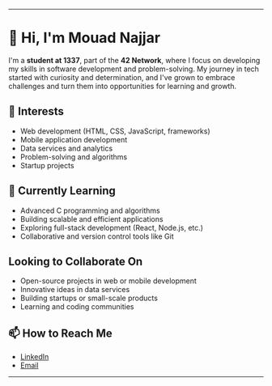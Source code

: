   
---

# 👋 Hi, I'm Mouad Najjar  

I'm a **student at 1337**, part of the **42 Network**, where I focus on developing my skills in software development and problem-solving. My journey in tech started with curiosity and determination, and I've grown to embrace challenges and turn them into opportunities for learning and growth.  

## 👀 Interests  
- Web development (HTML, CSS, JavaScript, frameworks)  
- Mobile application development  
- Data services and analytics  
- Problem-solving and algorithms  
- Startup projects  

## 🌱 Currently Learning  
- Advanced C programming and algorithms  
- Building scalable and efficient applications  
- Exploring full-stack development (React, Node.js, etc.)  
- Collaborative and version control tools like Git  

## Looking to Collaborate On  
- Open-source projects in web or mobile development  
- Innovative ideas in data services  
- Building startups or small-scale products  
- Learning and coding communities  

## 📫 How to Reach Me  
- [LinkedIn](https://www.linkedin.com/in/mouad-najjar-0260a7276/)  
- [Email](mailto:mouadnj54@gmail.com)  

---
